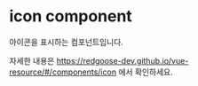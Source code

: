 # icon component

아이콘을 표시하는 컴포넌트입니다.

자세한 내용은 https://redgoose-dev.github.io/vue-resource/#/components/icon 에서 확인하세요.
